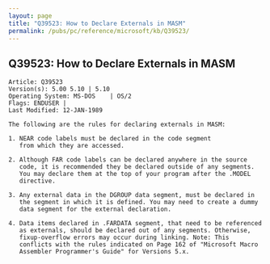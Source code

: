```yaml
---
layout: page
title: "Q39523: How to Declare Externals in MASM"
permalink: /pubs/pc/reference/microsoft/kb/Q39523/
---
```


## Q39523: How to Declare Externals in MASM

	Article: Q39523
	Version(s): 5.00 5.10 | 5.10
	Operating System: MS-DOS    | OS/2
	Flags: ENDUSER |
	Last Modified: 12-JAN-1989
	
	The following are the rules for declaring externals in MASM:
	
	1. NEAR code labels must be declared in the code segment
	   from which they are accessed.
	
	2. Although FAR code labels can be declared anywhere in the source
	   code, it is recommended they be declared outside of any segments.
	   You may declare them at the top of your program after the .MODEL
	   directive.
	
	3. Any external data in the DGROUP data segment, must be declared in
	   the segment in which it is defined. You may need to create a dummy
	   data segment for the external declaration.
	
	4. Data items declared in .FARDATA segment, that need to be referenced
	   as externals, should be declared out of any segments. Otherwise,
	   fixup-overflow errors may occur during linking. Note: This
	   conflicts with the rules indicated on Page 162 of "Microsoft Macro
	   Assembler Programmer's Guide" for Versions 5.x.
